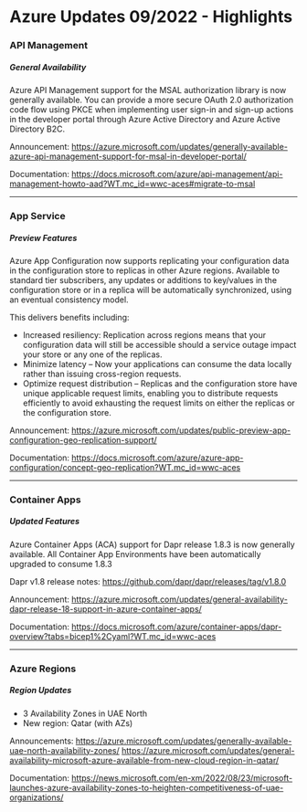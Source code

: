 # Azure Updates 09/2022 - Highlights

### API Management
##### General Availability

Azure API Management support for the MSAL authorization library is now generally available.
You can provide a more secure OAuth 2.0 authorization code flow using PKCE when implementing user sign-in and sign-up actions 
in the developer portal through Azure Active Directory and Azure Active Directory B2C.
 
Announcement: https://azure.microsoft.com/updates/generally-available-azure-api-management-support-for-msal-in-developer-portal/

Documentation: https://docs.microsoft.com/azure/api-management/api-management-howto-aad?WT.mc_id=wwc-aces#migrate-to-msal

---

### App Service

##### Preview Features

Azure App Configuration now supports replicating your configuration data in the configuration store to replicas in other Azure regions. 
Available to standard tier subscribers, any updates or additions to key/values in the configuration store or in a replica will be automatically synchronized,
using an eventual consistency model.

This delivers benefits including:
 - Increased resiliency:
   Replication across regions means that your configuration data will still be accessible should a service outage impact your store or 
   any one of the replicas.
 - Minimize latency – Now your applications can consume the data locally rather than issuing cross-region requests.
 - Optimize request distribution – Replicas and the configuration store have unique applicable request limits,
   enabling you to distribute requests efficiently to avoid exhausting the request limits on either the replicas or the configuration store.
   
Announcement: https://azure.microsoft.com/updates/public-preview-app-configuration-geo-replication-support/

Documentation: https://docs.microsoft.com/azure/azure-app-configuration/concept-geo-replication?WT.mc_id=wwc-aces

---

### Container Apps

##### Updated Features

Azure Container Apps (ACA) support for Dapr release 1.8.3 is now generally available.
All Container App Environments have been automatically upgraded to consume 1.8.3

Dapr v1.8 release notes: https://github.com/dapr/dapr/releases/tag/v1.8.0

Announcement: https://azure.microsoft.com/updates/general-availability-dapr-release-18-support-in-azure-container-apps/

Documentation: https://docs.microsoft.com/azure/container-apps/dapr-overview?tabs=bicep1%2Cyaml?WT.mc_id=wwc-aces

---

### Azure Regions

##### Region Updates

- 3 Availability Zones in UAE North
- New region: Qatar (with AZs)

Announcements: 
https://azure.microsoft.com/updates/generally-available-uae-north-availability-zones/
https://azure.microsoft.com/updates/general-availability-microsoft-azure-available-from-new-cloud-region-in-qatar/
              
Documentation: https://news.microsoft.com/en-xm/2022/08/23/microsoft-launches-azure-availability-zones-to-heighten-competitiveness-of-uae-organizations/
